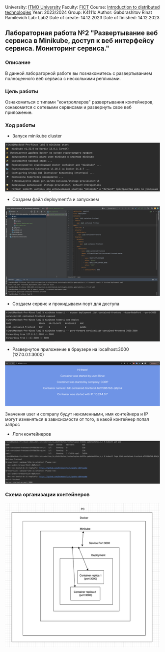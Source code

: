 University: [ITMO University](https://itmo.ru/ru/)
Faculty: [FICT](https://fict.itmo.ru)
Course: [Introduction to distributed technologies](https://github.com/itmo-ict-faculty/introduction-to-distributed-technologies)
Year: 2023/2024
Group: K4111c
Author: Gabdrashitov Rinat Ramilevich
Lab: Lab2
Date of create: 14.12.2023
Date of finished: 14.12.2023

## Лабораторная работа №2 "Развертывание веб сервиса в Minikube, доступ к веб интерфейсу сервиса. Мониторинг сервиса."
### Описание
В данной лабораторной работе вы познакомитесь с развертыванием полноценного веб сервиса с несколькими репликами.

### Цель работы
Ознакомиться с типами "контроллеров" развертывания контейнеров, ознакомится с сетевыми сервисами и развернуть свое веб приложение.

### Ход работы

- Запуск minikube cluster

![start](screens/start.png)

- Создаем файл deployment'а и запускаем

![create](screens/create.png)

- Создаем сервис и прокидываем порт для доступа

![expose](screens/expose.png)

- Развернутое приложение в браузере на localhost:3000 (127.0.0.1:3000)

![web-app](screens/web_app.png)

Значения user и company будут неизменными, имя контейнера и IP могут изменяться в зависисмости от того, в какой контейнер попал запрос

- Логи контейнеров

![logs](screens/logs.png)

### Схема организации контейнеров

![schema](screens/schema.png)
